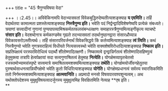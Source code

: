 +++
title = "45 त्रैगुण्यविषया वेदा"

+++
।।2.45।। अविवेकिनामपि वेदाभ्यासवतां विवेकबुद्धिरुदेष्यतीत्याशङ्क्याह **य
एवमिति।** तर्हि वेदार्थतया कामात्मता प्रशस्तेत्याशङ्क्याह
**निस्त्रैगुण्य इति।** भवेति पदं निर्द्वन्द्वादिविशेषणेष्वपि प्रत्येकं
संबध्यते। त्रयाणां सत्त्वादीनां गुणानां
पुण्यपापव्यामिश्रकर्मतत्फलसंबन्धलक्षणः समाहारस्त्रैगुण्यमित्यङ्गीकृत्य
व्याचष्टे **संसार इति।** वेदशब्देनात्र कर्मकाण्डमेव गृह्यते
तदभ्यासवतां तदर्थानुष्ठानद्वारा संसारध्रौव्यान्न विवेकावसरोऽस्तीत्यर्थः।
तर्हि संसारपरिवर्जनार्थं विवेकसिद्धये किं कर्तव्यमित्याशङ्क्याह  **त्वं
त्विति।** कथं निस्त्रैगुण्यो भवेति गुणत्रयराहित्यं विधीयते
नित्यसत्त्वस्थो भवेति वाक्यशेषविरोधादित्याशङ्क्याह **निष्काम**
**इति।** सप्रतिपक्षत्वं परस्परविरोधित्वं पदार्थौ शीतोष्णादिलक्षणौ।
निष्कामत्वे द्वन्द्वान्निर्गतत्वं शीतोष्णादिसहिष्णुत्वं हेतुमुक्त्वा
तत्रापि हेत्वपेक्षायां सदा सत्वगुणाश्रितत्वं हेतुमाह **नित्येति।**
योगक्षेमव्यापृतचेतसो रजस्तमोभ्यामसंस्पृष्टे सत्त्वमात्रे
समाश्रितत्वमशक्यमित्याशङ्क्याह **तथेति।** योगक्षेमयोर्जीवनहेतुतया
पुरुषार्थसाधनत्वान्निर्योगक्षेमो भवेति कुतो विधिरित्याशङ्क्याह 
**योगेति।** योगक्षेमप्रधानत्वं सर्वस्य स्वारसिकमिति ततो
निर्गमनमशक्यमित्याशङ्क्याह **आत्मवानिति।** अप्रमादो मनसो
विषयपारवश्यशून्यत्वम्। अथ यथोक्तोपदेशस्य मुमुक्षुविषयत्वादर्जुनस्य
मुमुक्षुत्वमिह विवक्षितमिति नेत्याह **एष इति।  
**
